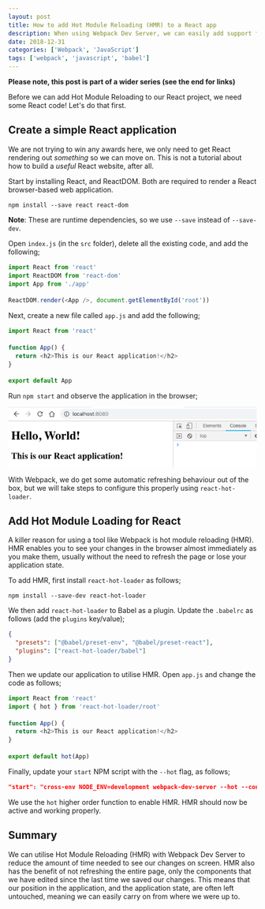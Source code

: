 ```yaml
---
layout: post
title: How to add Hot Module Reloading (HMR) to a React app
description: When using Webpack Dev Server, we can easily add support for Hot Module Reloading (HMR) which will signficantly reduce development time by reducing time required to see our changes on screen
date: 2018-12-31
categories: ['Webpack', 'JavaScript']
tags: ['webpack', 'javascript', 'babel']
---
```


**Please note, this post is part of a wider series (see the end for links)**

Before we can add Hot Module Reloading to our React project, we need some React code! Let's do that first.

## Create a simple React application

We are not trying to win any awards here, we only need to get React rendering out _something_ so we can move on. This is not a tutorial about how to build a _useful_ React website, after all.

Start by installing React, and ReactDOM. Both are required to render a React browser-based web application.

```shell
npm install --save react react-dom
```

**Note**: These are runtime dependencies, so we use `--save` instead of `--save-dev`.

Open `index.js` (in the `src` folder), delete all the existing code, and add the following;

```javascript
import React from 'react'
import ReactDOM from 'react-dom'
import App from './app'

ReactDOM.render(<App />, document.getElementById('root'))
```

Next, create a new file called `app.js` and add the following;

```javascript
import React from 'react'

function App() {
  return <h2>This is our React application!</h2>
}

export default App
```

Run `npm start` and observe the application in the browser;

![Simple React application](simple-react-application.png)

With Webpack, we do get some automatic refreshing behaviour out of the box, but we will take steps to configure this properly using `react-hot-loader`.

## Add Hot Module Loading for React

A killer reason for using a tool like Webpack is hot module reloading (HMR). HMR enables you to see your changes in the browser almost immediately as you make them, usually without the need to refresh the page or lose your application state.

To add HMR, first install `react-hot-loader` as follows;

```shell
npm install --save-dev react-hot-loader
```

We then add `react-hot-loader` to Babel as a plugin. Update the `.babelrc` as follows (add the `plugins` key/value);

```json
{
  "presets": ["@babel/preset-env", "@babel/preset-react"],
  "plugins": ["react-hot-loader/babel"]
}
```

Then we update our application to utilise HMR. Open `app.js` and change the code as follows;

```javascript
import React from 'react'
import { hot } from 'react-hot-loader/root'

function App() {
  return <h2>This is our React application!</h2>
}

export default hot(App)
```

Finally, update your `start` NPM script with the `--hot` flag, as follows;

```json
"start": "cross-env NODE_ENV=development webpack-dev-server --hot --config webpack.config.js"
```

We use the `hot` higher order function to enable HMR. HMR should now be active and working properly.

## Summary

We can utilise Hot Module Reloading (HMR) with Webpack Dev Server to reduce the amount of time needed to see our changes on screen. HMR also has the benefit of not refreshing the entire page, only the components that we have edited since the last time we saved our changes. This means that our position in the application, and the application state, are often left untouched, meaning we can easily carry on from where we were up to.
